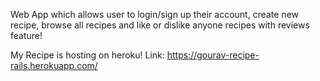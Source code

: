 Web App which allows user to login/sign up their account, create new recipe, browse all recipes and like or dislike anyone recipes with reviews feature! 

My Recipe is hosting on heroku! Link:
https://gourav-recipe-rails.herokuapp.com/


